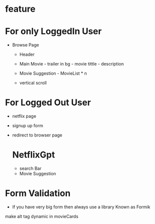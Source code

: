 # feature

# For only LoggedIn User

- Browse Page

  - Header
  - Main Movie - trailer in bg - movie tittle - description
  - Movie Suggestion - MovieList \* n

  - vertical scroll

# For Logged Out User

- netflix page
- signup up form
- redirect to browser page

  # NetflixGpt

  - search Bar
  - Movie Suggestion

# Form Validation

- If you have very big form then always use a library Known as Formik

make alt tag dynamic in movieCards
